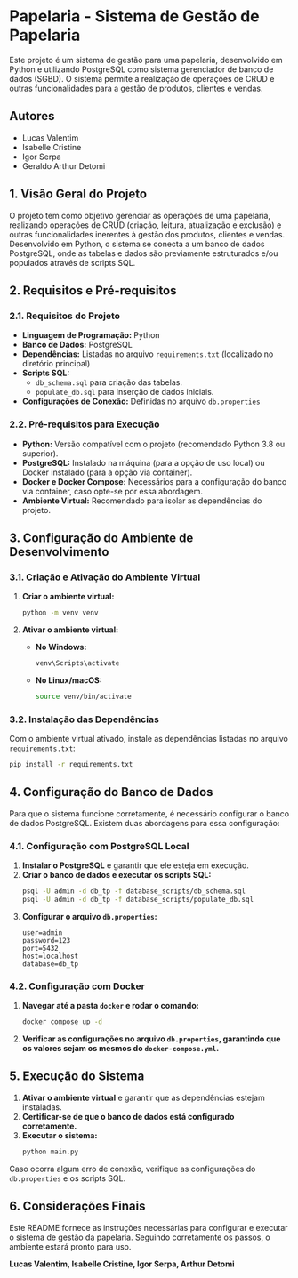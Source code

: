 # Papelaria - Sistema de Gestão de Papelaria

Este projeto é um sistema de gestão para uma papelaria, desenvolvido em Python e utilizando PostgreSQL como sistema gerenciador de banco de dados (SGBD). O sistema permite a realização de operações de CRUD e outras funcionalidades para a gestão de produtos, clientes e vendas.

## Autores

- Lucas Valentim
- Isabelle Cristine
- Igor Serpa
- Geraldo Arthur Detomi

## 1. Visão Geral do Projeto

O projeto tem como objetivo gerenciar as operações de uma papelaria, realizando operações de CRUD (criação, leitura, atualização e exclusão) e outras funcionalidades inerentes à gestão dos produtos, clientes e vendas. Desenvolvido em Python, o sistema se conecta a um banco de dados PostgreSQL, onde as tabelas e dados são previamente estruturados e/ou populados através de scripts SQL.

## 2. Requisitos e Pré-requisitos

### 2.1. Requisitos do Projeto

- **Linguagem de Programação:** Python
- **Banco de Dados:** PostgreSQL
- **Dependências:** Listadas no arquivo `requirements.txt` (localizado no diretório principal)
- **Scripts SQL:** 
  - `db_schema.sql` para criação das tabelas.
  - `populate_db.sql` para inserção de dados iniciais.
- **Configurações de Conexão:** Definidas no arquivo `db.properties`

### 2.2. Pré-requisitos para Execução

- **Python:** Versão compatível com o projeto (recomendado Python 3.8 ou superior).
- **PostgreSQL:** Instalado na máquina (para a opção de uso local) ou Docker instalado (para a opção via container).
- **Docker e Docker Compose:** Necessários para a configuração do banco via container, caso opte-se por essa abordagem.
- **Ambiente Virtual:** Recomendado para isolar as dependências do projeto.

## 3. Configuração do Ambiente de Desenvolvimento

### 3.1. Criação e Ativação do Ambiente Virtual

1. **Criar o ambiente virtual:**  
   ```bash
   python -m venv venv
   ```

2. **Ativar o ambiente virtual:**  
   - **No Windows:**
     ```bash
     venv\Scripts\activate
     ```
   - **No Linux/macOS:**
     ```bash
     source venv/bin/activate
     ```

### 3.2. Instalação das Dependências

Com o ambiente virtual ativado, instale as dependências listadas no arquivo `requirements.txt`:

```bash
pip install -r requirements.txt
```

## 4. Configuração do Banco de Dados

Para que o sistema funcione corretamente, é necessário configurar o banco de dados PostgreSQL. Existem duas abordagens para essa configuração:

### 4.1. Configuração com PostgreSQL Local

1. **Instalar o PostgreSQL** e garantir que ele esteja em execução.
2. **Criar o banco de dados e executar os scripts SQL:**  
   ```bash
   psql -U admin -d db_tp -f database_scripts/db_schema.sql
   psql -U admin -d db_tp -f database_scripts/populate_db.sql
   ```
3. **Configurar o arquivo `db.properties`:**  
   ```properties
   user=admin
   password=123
   port=5432
   host=localhost
   database=db_tp
   ```

### 4.2. Configuração com Docker

1. **Navegar até a pasta `docker` e rodar o comando:**  
   ```bash
   docker compose up -d
   ```
2. **Verificar as configurações no arquivo `db.properties`, garantindo que os valores sejam os mesmos do `docker-compose.yml`.**

## 5. Execução do Sistema

1. **Ativar o ambiente virtual** e garantir que as dependências estejam instaladas.
2. **Certificar-se de que o banco de dados está configurado corretamente.**
3. **Executar o sistema:**  
   ```bash
   python main.py
   ```

Caso ocorra algum erro de conexão, verifique as configurações do `db.properties` e os scripts SQL.

## 6. Considerações Finais

Este README fornece as instruções necessárias para configurar e executar o sistema de gestão da papelaria. Seguindo corretamente os passos, o ambiente estará pronto para uso.

**Lucas Valentim, Isabelle Cristine, Igor Serpa, Arthur Detomi**
